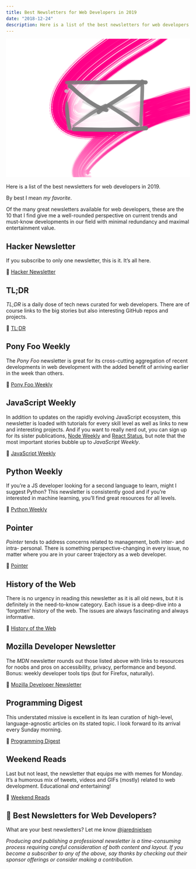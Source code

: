 ```yaml
---
title: Best Newsletters for Web Developers in 2019
date: "2018-12-24"
description: Here is a list of the best newsletters for web developers in 2019. By best I mean my favorite.
---
```

![Best Newsletters for Web Developers in 2019](./jared-nielsen-2019-best-newsletters-web-developers.png)

Here is a list of the best newsletters for web developers in 2019.

By best I mean _my favorite_.

Of the many great newsletters available for web developers, these are the 10 that I find give me a well-rounded perspective on current trends and must-know developments in our field with minimal redundancy and maximal entertainment value.

## Hacker Newsletter

If you subscribe to only one newsletter, this is it. It’s all here.

📨 [Hacker Newsletter](https://hackernewsletter.com/)

## TL;DR

_TL;DR_ is a daily dose of tech news curated for web developers. There are of course links to the big stories but also interesting GitHub repos and projects.

📨 [TL;DR](https://www.tldrnewsletter.com/)

## Pony Foo Weekly

The _Pony Foo_ newsletter is great for its cross-cutting aggregation of recent developments in web development with the added benefit of arriving earlier in the week than others.

📨 [Pony Foo Weekly](https://ponyfoo.com/weekly)

## JavaScript Weekly

In addition to updates on the rapidly evolving JavaScript ecosystem, this newsletter is loaded with tutorials for every skill level as well as links to new and interesting projects. And if you want to really nerd out, you can sign up for its sister publications, [Node Weekly](https://nodeweekly.com/) and [React Status](https://react.statuscode.com/), but note that the most important stories bubble up to _JavaScript Weekly_.

📨 [JavaScript Weekly](https://javascriptweekly.com/)

## Python Weekly

If you’re a JS developer looking for a second language to learn, might I suggest Python? This newsletter is consistently good and if you’re interested in machine learning, you’ll find great resources for all levels.

📨 [Python Weekly](https://www.pythonweekly.com/)

## Pointer

_Pointer_ tends to address concerns related to management, both inter- and intra- personal. There is something perspective-changing in every issue, no matter where you are in your career trajectory as a web developer.

📨 [Pointer](http://www.pointer.io/)

## History of the Web

There is no urgency in reading this newsletter as it is all old news, but it is definitely in the need-to-know category. Each issue is a deep-dive into a ‘forgotten’ history of the web. The issues are always fascinating and always informative.

📨 [History of the Web](https://thehistoryoftheweb.com/)

## Mozilla Developer Newsletter

The _MDN_ newsletter rounds out those listed above with links to resources for noobs and pros on accessibility, privacy, performance and beyond. Bonus: weekly developer tools tips (but for Firefox, naturally).

📨 [Mozilla Developer Newsletter](https://www.mozilla.org/en-US/newsletter/developer/)

## Programming Digest

This understated missive is excellent in its lean curation of high-level, language-agnostic articles on its stated topic. I look forward to its arrival every Sunday morning.

📨 [Programming Digest](https://programmingdigest.net/)

## Weekend Reads

Last but not least, the newsletter that equips me with memes for Monday. It’s a humorous mix of tweets, videos and GIFs (mostly) related to web development. Educational _and_ entertaining!

📨 [Weekend Reads](https://labnotes.org/)

## 📰 Best Newsletters for Web Developers?

What are your best newsletters? Let me know [@jarednielsen](https://twitter.com/jarednielsen)

_Producing and publishing a professional newsletter is a time-consuming process requiring careful consideration of both content and layout. If you become a subscriber to any of the above, say thanks by checking out their sponsor offerings or consider making a contribution._
